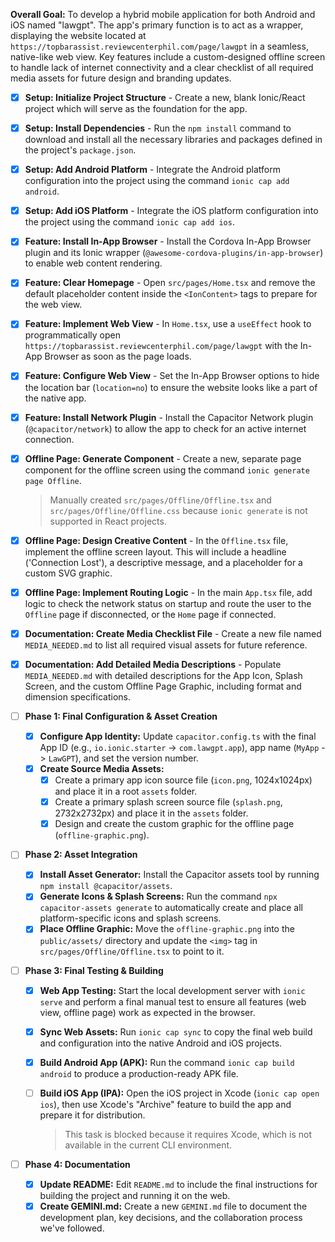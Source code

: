**Overall Goal:** To develop a hybrid mobile application for both Android and iOS named "lawgpt". The app's primary function is to act as a wrapper, displaying the website located at `https://topbarassist.reviewcenterphil.com/page/lawgpt` in a seamless, native-like web view. Key features include a custom-designed offline screen to handle lack of internet connectivity and a clear checklist of all required media assets for future design and branding updates.

- [x] **Setup: Initialize Project Structure** - Create a new, blank Ionic/React project which will serve as the foundation for the app.
- [x] **Setup: Install Dependencies** - Run the `npm install` command to download and install all the necessary libraries and packages defined in the project's `package.json`.
- [x] **Setup: Add Android Platform** - Integrate the Android platform configuration into the project using the command `ionic cap add android`.
- [x] **Setup: Add iOS Platform** - Integrate the iOS platform configuration into the project using the command `ionic cap add ios`.
- [x] **Feature: Install In-App Browser** - Install the Cordova In-App Browser plugin and its Ionic wrapper (`@awesome-cordova-plugins/in-app-browser`) to enable web content rendering.
- [x] **Feature: Clear Homepage** - Open `src/pages/Home.tsx` and remove the default placeholder content inside the `<IonContent>` tags to prepare for the web view.
- [x] **Feature: Implement Web View** - In `Home.tsx`, use a `useEffect` hook to programmatically open `https://topbarassist.reviewcenterphil.com/page/lawgpt` with the In-App Browser as soon as the page loads.
- [x] **Feature: Configure Web View** - Set the In-App Browser options to hide the location bar (`location=no`) to ensure the website looks like a part of the native app.
- [x] **Feature: Install Network Plugin** - Install the Capacitor Network plugin (`@capacitor/network`) to allow the app to check for an active internet connection.
- [x] **Offline Page: Generate Component** - Create a new, separate page component for the offline screen using the command `ionic generate page Offline`.

  > Manually created `src/pages/Offline/Offline.tsx` and `src/pages/Offline/Offline.css` because `ionic generate` is not supported in React projects.
- [x] **Offline Page: Design Creative Content** - In the `Offline.tsx` file, implement the offline screen layout. This will include a headline ('Connection Lost'), a descriptive message, and a placeholder for a custom SVG graphic.
- [x] **Offline Page: Implement Routing Logic** - In the main `App.tsx` file, add logic to check the network status on startup and route the user to the `Offline` page if disconnected, or the `Home` page if connected.
- [x] **Documentation: Create Media Checklist File** - Create a new file named `MEDIA_NEEDED.md` to list all required visual assets for future reference.
- [x] **Documentation: Add Detailed Media Descriptions** - Populate `MEDIA_NEEDED.md` with detailed descriptions for the App Icon, Splash Screen, and the custom Offline Page Graphic, including format and dimension specifications.

- [ ] **Phase 1: Final Configuration & Asset Creation**
    - [x] **Configure App Identity:** Update `capacitor.config.ts` with the final App ID (e.g., `io.ionic.starter` -> `com.lawgpt.app`), app name (`MyApp` -> `LawGPT`), and set the version number.
    - [x] **Create Source Media Assets:**
        - [x] Create a primary app icon source file (`icon.png`, 1024x1024px) and place it in a root `assets` folder.
        - [x] Create a primary splash screen source file (`splash.png`, 2732x2732px) and place it in the `assets` folder.
        - [x] Design and create the custom graphic for the offline page (`offline-graphic.png`).

- [ ] **Phase 2: Asset Integration**
    - [x] **Install Asset Generator:** Install the Capacitor assets tool by running `npm install @capacitor/assets`.
    - [x] **Generate Icons & Splash Screens:** Run the command `npx capacitor-assets generate` to automatically create and place all platform-specific icons and splash screens.
    - [x] **Place Offline Graphic:** Move the `offline-graphic.png` into the `public/assets/` directory and update the `<img>` tag in `src/pages/Offline/Offline.tsx` to point to it.

- [ ] **Phase 3: Final Testing & Building**
    - [x] **Web App Testing:** Start the local development server with `ionic serve` and perform a final manual test to ensure all features (web view, offline page) work as expected in the browser.
    - [x] **Sync Web Assets:** Run `ionic cap sync` to copy the final web build and configuration into the native Android and iOS projects.
    - [x] **Build Android App (APK):** Run the command `ionic cap build android` to produce a production-ready APK file.
    - [ ] **Build iOS App (IPA):** Open the iOS project in Xcode (`ionic cap open ios`), then use Xcode's "Archive" feature to build the app and prepare it for distribution.

      > This task is blocked because it requires Xcode, which is not available in the current CLI environment.

- [ ] **Phase 4: Documentation**
    - [x] **Update README:** Edit `README.md` to include the final instructions for building the project and running it on the web.
    - [x] **Create GEMINI.md:** Create a new `GEMINI.md` file to document the development plan, key decisions, and the collaboration process we've followed.
